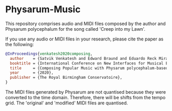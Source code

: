 # Physarum-Music
This repository comprises audio and MIDI files composed by the author and Physarum polycephalum for the song called 'Creep into my Lawn'. 

If you use any audio or MIDI files in your research, please cite the paper as the following:

```BibTeX
@InProceedings{venkatesh2020composing,
  author    = {Satvik Venkatesh and Edward Braund and Eduardo Reck Miranda},
  booktitle = {International Conference on New Interfaces for Musical Expression (NIME)},
  title     = {Composing Popular Music with Physarum polycephalum-based Memristors},
  year      = {2020},
  publisher = {The Royal Birmingham Conservatoire},
}
```

The MIDI files generated by Physarum are not quantised because they were converted to the time domain. Therefore, there will be shifts from the tempo grid. The 'original' and 'modified' MIDI files are quantised. 

